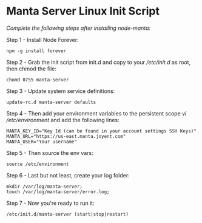 # Manta Server Linux Init Script

_Complete the following steps after installing node-manta:_

Step 1 - Install Node Forever: 
```
npm -g install forever
```

Step 2 - Grab the init script from init.d and copy to your */etc/init.d* as root, then chmod the file:
```
chomd 0755 manta-server
```

Step 3 - Update system service definitions:
```
update-rc.d manta-server defaults
```

Step 4 - Then add your environment variables to the persistent scope *vi /etc/environment* and add the following lines:
```
MANTA_KEY_ID="Key Id (can be found in your account settings SSH Keys)"
MANTA_URL="https://us-east.manta.joyent.com" 
MANTA_USER="Your username"
```

Step 5 - Then source the env vars:
```
source /etc/environment
```

Step 6 - Last but not least, create your log folder:
```
mkdir /var/log/manta-server;
touch /var/log/manta-server/error.log;
```

Step 7 - Now you're ready to run it: 
```
/etc/init.d/manta-server (start|stop|restart)
```
